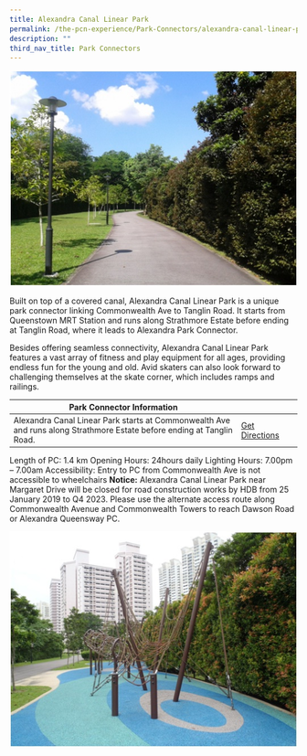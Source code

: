 ```yaml
---
title: Alexandra Canal Linear Park
permalink: /the-pcn-experience/Park-Connectors/alexandra-canal-linear-park
description: ""
third_nav_title: Park Connectors
---
```

![](/images/Alexandra%20Canal%20Linear%20PC1.jpeg)   

Built on top of a covered canal, Alexandra Canal Linear Park is a unique park connector linking Commonwealth Ave to Tanglin Road. It starts from Queenstown MRT Station and runs along Strathmore Estate before ending at Tanglin Road, where it leads to Alexandra Park Connector.

Besides offering seamless connectivity, Alexandra Canal Linear Park features a vast array of fitness and play equipment for all ages, providing endless fun for the young and old. Avid skaters can also look forward to challenging themselves at the skate corner, which includes ramps and railings.


| **Park Connector Information** | ||
| -------- | -------- | -------- |
| Alexandra Canal Linear Park starts at Commonwealth Ave and runs along Strathmore Estate before ending at Tanglin Road. | [Get Directions](https://www.onemap.gov.sg/main/v2/?lat=1.296613790107136&lng=103.80524971250847) |
Length of PC: 1.4 km
Opening Hours: 24hours daily
Lighting Hours: 7.00pm – 7.00am
Accessibility: Entry to PC from Commonwealth Ave is not accessible to wheelchairs 
**Notice:** Alexandra Canal Linear Park near Margaret Drive will be closed for road construction works by HDB from 25 January 2019 to Q4 2023. Please use the alternate access route along Commonwealth Avenue and Commonwealth Towers to reach Dawson Road or Alexandra Queensway PC.


![](/images/Alexandra%20Canal%20Linear%20PC2.jpeg)